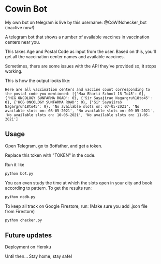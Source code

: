 # Cowin Bot

My own bot on telegram is live by this username: @CoWINchecker_bot (inactive now!)


A telegram bot that shows a number of available vaccines in vaccination centers near you. 

This takes Age and Postal Code as input from the user. Based on this, you'll get all the vaccination center names and available vaccines. 

Sometimes, there are some issues with the API they've provided so, it stops working.

This is how the output looks like:

``
Here are all vaccination centers and vaccine count corresponding to the postal code you mentioned: [{'Maa Bharti School 18 To45': 0}, {'HCG ONCOLOGY SUNFARMA ROAD': 0}, {'Sir Sayajirao Nagargruh18to45': 0}, {'HCG ONCOLOGY SUNFARMA ROAD': 0}, {'Sir Sayajirao Nagargruh18to45': 0}, 'No available slots on: 07-05-2021', 'No available slots on: 08-05-2021', 'No available slots on: 09-05-2021', 'No available slots on: 10-05-2021', 'No available slots on: 11-05-2021']
``


## Usage
Open Telegram, go to Botfather, and get a token.

Replace this token with "TOKEN" in the code.

Run it like
```python
python bot.py
```
You can even study the time at which the slots open in your city and book according to pattern. To get the results run:
```python
python nodb.py
```
To keep all track on Google Firestore, run:
(Make sure you add .json file from Firestore)
```python
python checker.py
```
## Future updates
Deployment on Heroku

Until then... Stay home, stay safe!
